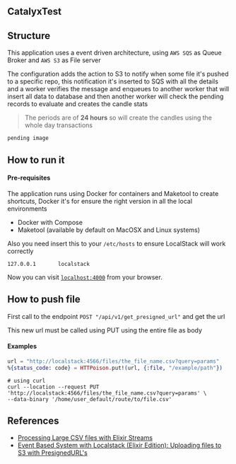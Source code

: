 ## CatalyxTest

## Structure

This application uses a event driven architecture, using `AWS SQS` as Queue Broker and `AWS S3` as File server

The configuration adds the action to S3 to notify when some file it's pushed to a specific repo, this notification it's
inserted to SQS with all the details and a worker verifies the message and enqueues to another worker that will insert all
data to database and then another worker will check the pending records to evaluate and creates the candle stats

> The periods are of **24 hours** so will create the candles using the whole day transactions

```
pending image
```

## How to run it

#### Pre-requisites

The application runs using Docker for containers and Maketool to create shortcuts, Docker it's for ensure the right 
version in all the local environments

- Docker with Compose
- Maketool (available by default on MacOSX and Linux systems)

Also you need insert this to your `/etc/hosts` to ensure LocalStack will work correctly

```
127.0.0.1       localstack
```

Now you can visit [`localhost:4000`](http://localhost:4000) from your browser.

## How to push file

First call to the endpoint `POST "/api/v1/get_presigned_url"` and get the url

This new url must be called using PUT using the entire file as body

#### Examples

```elixir
url = "http://localstack:4566/files/the_file_name.csv?query=params"
%{status_code: code} = HTTPoison.put!(url, {:file, "/example/path"})
```

```shell script
# using curl
curl --location --request PUT 'http://localstack:4566/files/the_file_name.csv?query=params' \
--data-binary '/home/user_default/route/to/file.csv'
```

## References

- [Processing Large CSV files with Elixir Streams](https://www.poeticoding.com/processing-large-csv-files-with-elixir-streams/)
- [Event Based System with Localstack (Elixir Edition): Uploading files to S3 with PresignedURL's](https://dev.to/nicolkill/event-based-system-with-localstack-elixir-edition-uploading-files-to-s3-with-presignedurls-5ha4)
